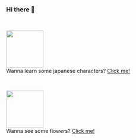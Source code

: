 ### Hi there 👋

<br/>

<a href="https://emmanuelvln.github.io/kanaaa/" target="_blank"> <img src="https://raw.githubusercontent.com/emmanuelvln/kanaaa/main/imgs/favicon.png" width="100"/> </a> <br/>
Wanna learn some japanese characters? [Click me!](https://emmanuelvln.github.io/kanaaa/)

<br/>

<a href="https://emmanuelvln.github.io/amf/" target="_blank"> <img src="https://emmanuelvln.github.io/amf/photos/flower2.png" width="100"/> </a> <br/>
Wanna see some flowers? [Click me!](https://emmanuelvln.github.io/amf/)

<!--
**alwaysmoreflowers/alwaysmoreflowers** is a ✨ _special_ ✨ repository because its `README.md` (this file) appears on your GitHub profile.

Here are some ideas to get you started:

- 🔭 I’m currently working on ...
- 🌱 I’m currently learning ...
- 👯 I’m looking to collaborate on ...
- 🤔 I’m looking for help with ...
- 💬 Ask me about ...
- 📫 How to reach me: ...
- 😄 Pronouns: ...
- ⚡ Fun fact: ...
-->

